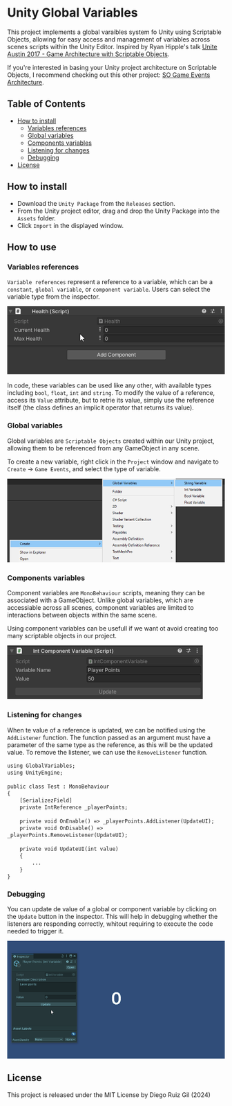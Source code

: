 # Unity Global Variables
This project implements a global varaibles system fo Unity using Scriptable Objects, allowing for easy access and management of variables across scenes scripts within the Unity Editor. Inspired by Ryan Hipple's talk [Unite Austin 2017 - Game Architecture with Scriptable Objects](https://www.youtube.com/watch?v=raQ3iHhE_Kk).

If you're interested in basing your Unity project architecture on Scriptable Objects, I recommend checking out this other project: [SO Game Events Architecture](https://github.com/DiegoRuizGil/SO-Game-Events-Architecture-Unity).


## Table of Contents
- [How to install](#how-to-install)
    - [Variables references](#variables-references)
    - [Global variables](#global-variables)
    - [Components variables](#components-variables)
    - [Listening for changes](#listening-for-changes)
    - [Debugging](#debugging)
- [License](#license)

## How to install
- Download the `Unity Package` from the `Releases` section.
- From the Unity project editor, drag and drop the Unity Package into the `Assets` folder.
- Click `Import` in the displayed window.

## How to use

### Variables references
`Variable references` represent a reference to a variable, which can be a `constant`, `global variable`, or `component variable`. Users can select the variable type from the inspector.

![Reference value type](Images/reference-value-type.gif)

In code, these variables can be used like any other, with available types including `bool`, `float`, `int` and `string`. To modify the value of a reference, access its `Value` attribute, but to retrie its value, simply use the reference itself (the class defines an implicit operator that returns its value).

### Global variables
Global variables are `Scriptable Objects` created within our Unity project, allowing them to be referenced from any GameObject in any scene.

To create a new variable, right click in the `Project` window and navigate to `Create` -> `Game Events`, and select the type of variable.

![Variable creation](Images/variable-creation.png)

### Components variables
Component variables are `MonoBehaviour` scripts, meaning they can be associated with a GameObject. Unlike global variables, which are accessiable across all scenes, component variables are limited to interactions between objects within the same scene.

Using component variables can be usefull if we want ot avoid creating too many scriptable objects in our project.

![Component variable](Images/component-variable.png)

### Listening for changes
When te value of a reference is updated, we can be notified using the `AddListener` function. The function passed as an argument must have a parameter of the same type as the reference, as this will be the updated value. To remove the listener, we can use the `RemoveListener` function.

```CSharp
using GlobalVariables;
using UnityEngine;

public class Test : MonoBehaviour
{
    [SerializezField]
    private IntReference _playerPoints;

    private void OnEnable() => _playerPoints.AddListener(UpdateUI);
    private void OnDisable() => _playerPoints.RemoveListener(UpdateUI);

    private void UpdateUI(int value)
    {
        ...
    }
}
```

### Debugging
You can update de value of a global or component variable by clicking on the `Update` button in the inspector. This will help in debugging whether the listeners are responding correctly, whitout requiring to execute the code needed to trigger it.

![Debugging](Images/debugging.gif)


## License
This project is released under the MIT License by Diego Ruiz Gil (2024)